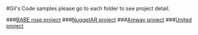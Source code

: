 #Gil's Code samples
please go to each folder to see project detail.

###[BABE rose project](BABEROSE/README.md)
###[NuggetAR project](nugget-ar/README.md)
###[Amway project](amway/README.md)
###[United project](united/README.md)
